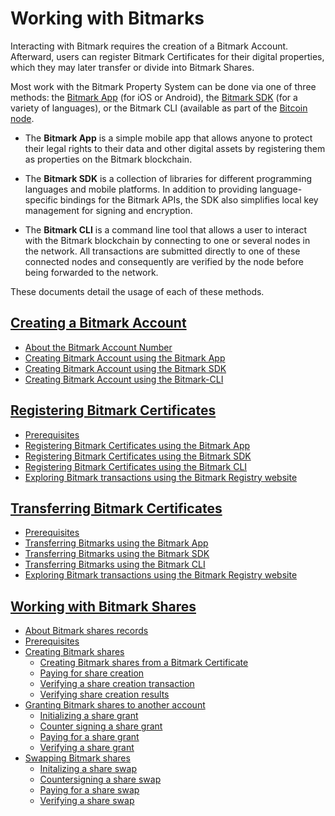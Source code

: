 # Working with Bitmarks

Interacting with Bitmark requires the creation of a Bitmark Account. Afterward, users can register Bitmark Certificates for their digital properties, which they may later transfer or divide into Bitmark Shares.

Most work with the Bitmark Property System can be done via one of three methods: the [Bitmark App](https://a.bitmark.com/) (for iOS or Android), the [Bitmark SDK](https://github.com/bitmark-inc) (for a variety of languages), or the Bitmark CLI (available as part of the [Bitcoin node](https://github.com/bitmark-inc/docs/blob/master/learning-bitmark/quick-start/simple-solution-for-node-setup.md). 

* The **Bitmark App** is a simple mobile app that allows anyone to protect their legal rights to their data and other digital assets by registering them as properties on the Bitmark blockchain.

* The **Bitmark SDK** is a collection of libraries for different programming languages and mobile platforms. In addition to providing language-specific bindings for the Bitmark APIs, the SDK also simplifies local key management for signing and encryption.

* The **Bitmark CLI** is a command line tool that allows a user to interact with the Bitmark blockchain by connecting to one or several nodes in the network. All transactions are submitted directly to one of these connected nodes and consequently are verified by the node before being forwarded to the network.

These documents detail the usage of each of these methods. 

## [Creating a Bitmark Account](creating-bitmark-account.md#creating-bitmark-account)
  
* [About the Bitmark Account Number](creating-bitmark-account.md#about-the-bitmark-account-number)
* [Creating Bitmark Account using the Bitmark App](creating-bitmark-account.md#creating-a-bitmark-account-using-the-bitmark-app)
* [Creating Bitmark Account using the Bitmark SDK](creating-bitmark-account.md#creating-a-bitmark-account-using-the-bitmark-sdk)
* [Creating Bitmark Account using the Bitmark-CLI](creating-bitmark-account.md#creating-a-bitmark-account-using-the-bitmark-cli)


## [Registering Bitmark Certificates](issuing-bitmarks.md#registering-bitmark-certificates)
  
* [Prerequisites](issuing-bitmarks.md#prerequisites)
* [Registering Bitmark Certificates using the Bitmark App](issuing-bitmarks.md#registering-bitmark-certificates-using-the-bitmark-app)
* [Registering Bitmark Certificates using the Bitmark SDK](issuing-bitmarks.md#registering-bitmark-certificates-using-the-bitmark-sdk)
* [Registering Bitmark Certificates using the Bitmark CLI](issuing-bitmarks.md#registering-bitmark-certificates-using-the-bitmark-cli)
* [Exploring Bitmark transactions using the Bitmark Registry website](issuing-bitmarks.md#exploring-bitmark-transactions-using-the-bitmark-registry-website)


## [Transferring Bitmark Certificates](transferring-bitmarks.md#transferring-bitmark-certificates)
  
* [Prerequisites](transferring-bitmarks.md#prerequisites)
* [Transferring Bitmarks using the Bitmark App](transferring-bitmarks.md#transferring-bitmarks-using-the-bitmark-app)
* [Transferring Bitmarks using the Bitmark SDK](transferring-bitmarks.md#transferring-bitmarks-using-the-bitmark-sdk)
* [Transferring Bitmarks using the Bitmark CLI](transferring-bitmarks.md#transferring-bitmarks-using-the-bitmark-cli)
* [Exploring Bitmark transactions using the Bitmark Registry website](transferring-bitmarks.md#exploring-bitmark-transactions-using-the-bitmark-registry-website)


## [Working with Bitmark Shares](using-bitmark-shares.md#bitmark-shares)
  
* [About Bitmark shares records](using-bitmark-shares.md#about-bitmark-shares-records)
* [Prerequisites](using-bitmark-shares.md#prerequisites)
* [Creating Bitmark shares](using-bitmark-shares.md#creating-bitmark-shares)
  * [Creating Bitmark shares from a Bitmark Certificate](using-bitmark-shares.md#creating-bitmark-shares-from-a-bitmark-certificate)
  * [Paying for share creation](using-bitmark-shares.md#paying-for-share-creation)
  * [Verifying a share creation transaction](using-bitmark-shares.md#verifying-a-share-creation-transaction)
  * [Verifying share creation results](using-bitmark-shares.md#verifying-share-creation-results)
* [Granting Bitmark shares to another account](using-bitmark-shares.md#granting-bitmark-shares-to-another-account)
  * [Initializing a share grant](using-bitmark-shares.md#initializing-a-share-grant)
  * [Counter signing a share grant](using-bitmark-shares.md#countersigning-a-share-grant)
  * [Paying for a share grant](using-bitmark-shares.md#paying-for-a-share-grant)
  * [Verifying a share grant](verifying-a-share-grant)
* [Swapping Bitmark shares](using-bitmark-shares.md#swapping-bitmark-shares)
  * [Initalizing a share swap](using-bitmark-shares.md#initalizing-a-share-swap)
  * [Countersigning a share swap](using-bitmark-shares.md#countersigning-a-share-swap)
  * [Paying for a share swap](using-bitmark-shares.md#paying-for-a-share-swap)
  * [Verifying a share swap](using-bitmark-shares.md#verifying-a-share-swap)

